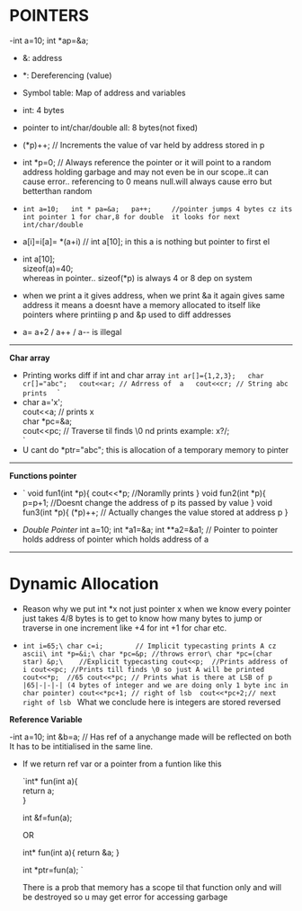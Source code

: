 # POINTERS
-int a=10;
int *ap=&a;
- &: address
- *: Dereferencing (value)
- Symbol table: Map of address and variables
- int: 4 bytes
- pointer to int/char/double all: 8 bytes(not fixed)
  
-  (*p)++;  // Increments the value of var held by address stored in p

- int *p=0; // Always reference the pointer or it will point to a random address holding garbage and may not even be in our scope..it can cause error.. referencing to 0 means null.will always cause erro but betterthan random

  
- `int a=10;  
  int * pa=&a;  
  pa++;     //pointer jumps 4 bytes cz its int pointer 1 for char,8 for double  it looks for next int/char/double
`  
- a[i]=i[a]= *(a+i) // int a[10]; in this a is nothing but pointer to first el

- int a[10];  
  sizeof(a)=40;  
  whereas in pointer.. sizeof(*p) is always 4 or 8 dep on system  

- when we print a it gives address, when we print &a it again gives same address
  it means a doesnt have a memory allocated to itself like pointers where printiing p and &p used to diff addresses

- a= a+2 / a++ / a-- is illegal
---
**Char array**

- Printing works diff if int and char array
`
  int ar[]={1,2,3};  
  char cr[]="abc";  
  cout<<ar; // Adrress of  a  
  cout<<cr; // String abc prints  
`
`
- char a='x';  
  cout<<a;      // prints x  
  char *pc=&a;  
  cout<<pc;     // Traverse til finds \0 nd prints example: x?/;  
`
- U cant do *ptr="abc";  this is allocation of a temporary memory to pinter 

---

**Functions pointer**

- `
  void fun1(int *p){
      cout<<*p;         //Noramlly prints
    }
  void fun2(int *p){
      p=p+1;            //Doesnt change the address of p its passed by value 
  }
  void fun3(int *p){
      (*p)++;               // Actually changes the value stored at address p
  }

- *Double Pointer*
  int a=10;
  int *a1=&a;
  int **a2=&a1; // Pointer to pointer  holds address of pointer which holds address of a

---


# Dynamic Allocation

- Reason why we put int *x not just pointer x when we know every pointer just takes 4/8 bytes is to get to know how many bytes to jump or traverse in one increment like +4 for int +1 for char etc.

- `int i=65;\
   char c=i;        // Implicit typecasting prints A cz ascii\
   int *p=&i;\
   char *pc=&p; //throws error\
   char *pc=(char star) &p;\    //Explicit typecasting
   cout<<p;  //Prints address of i
   cout<<pc; //Prints till finds \0 so just A will be printed  
   cout<<*p;  //65
   cout<<*pc; // Prints what is there at LSB of p   |65|-|-|-| (4 bytes of integer and we are doing only 1 byte inc in char pointer)
   cout<<*pc+1; // right of lsb 
   cout<<*pc+2;// next right of lsb
`
   What we conclude here is integers are stored reversed

**Reference Variable**

-int a=10;
int &b=a; // Has ref of a anychange made will be reflected on both
It has to be intitialised in the same line.

- If we return ref var or a pointer from a funtion like this
   
   `int* fun(int a){  
       return a;  
   }  
  
   int &f=fun(a);  

   OR 

   int* fun(int a){
       return &a;
   }

   int *ptr=fun(a);
   `

   There is a prob that memory has a scope til that function only and will be destroyed so u may get error for accessing garbage





